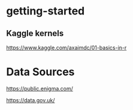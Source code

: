 # getting-started

## Kaggle kernels

https://www.kaggle.com/axaimdc/01-basics-in-r

# Data Sources

https://public.enigma.com/

https://data.gov.uk/
